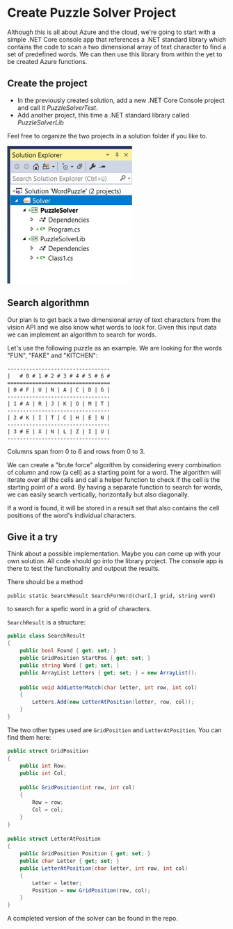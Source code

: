 # Create Puzzle Solver Project

Although this is all about Azure and the cloud, we're going to start with a simple .NET Core console app that references a .NET standard library which contains the code to scan a two dimensional array of text character to find a set of predefined words. We can then use this library from within the yet to be created Azure functions.

## Create the project

* In the previously created solution, add a new .NET Core Console project and call it _PuzzleSolverTest_.
* Add another project, this time a .NET standard library called _PuzzleSolverLib_

Feel free to organize the two projects in a solution folder if you like to.

![Puzzle Solver Projects](../assets/PuzzleSolverProjects.png)

## Search algorithmn

Our plan is to get back a two dimensional array of text characters from the vision API and we also know what words to look for. Given this input data we can implement an algorithm to search for words.

Let's use the following puzzle as an example. We are looking for the words "FUN", "FAKE" and "KITCHEN":

````
---------------------------------
|   # 0 # 1 # 2 # 3 # 4 # 5 # 6 #
=================================
| 0 # F | U | N | A | C | D | G |
---------------------------------
| 1 # A | R | J | K | O | M | T |
---------------------------------
| 2 # K | I | T | C | H | E | N |
---------------------------------
| 3 # E | X | N | L | Z | I | U |
---------------------------------
````

Columns span from 0 to 6 and rows from 0 to 3.

We can create a "brute force" algorithm by considering every combination of column and row (a cell) as a starting point for a word. The algorithm will iterate over all the cells and call a helper function to check if the cell is the starting point of a word. 
By having a separate function to search for words, we can easily search vertically, horizontally but also diagonally.

If a word is found, it will be stored in a result set that also contains the cell positions of the word's individual characters.

## Give it a try

Think about a possible implementation. Maybe you can come up with your own solution. All code should go into the library project. The console app is there to test the functionality and outpout the results.

There should be a method

`public static SearchResult SearchForWord(char[,] grid, string word)`

to search for a spefic word in a grid of characters.

`SearchResult` is a structure:

```cs
public class SearchResult
{
    public bool Found { get; set; }
    public GridPosition StartPos { get; set; }
    public string Word { get; set; }
    public ArrayList Letters { get; set; } = new ArrayList();

    public void AddLetterMatch(char letter, int row, int col)
    {
        Letters.Add(new LetterAtPosition(letter, row, col));
    }
}
```

The two other types used are `GridPosition` and `LetterAtPosition`. You can find them here:

```cs
public struct GridPosition
{
    public int Row;
    public int Col;

    public GridPosition(int row, int col)
    {
        Row = row;
        Col = col;
    }
}

public struct LetterAtPosition
{
    public GridPosition Position { get; set; }
    public char Letter { get; set; }
    public LetterAtPosition(char letter, int row, int col)
    {
        Letter = letter;
        Position = new GridPosition(row, col);
    }
}
```

A completed version of the solver can be found in the repo.



